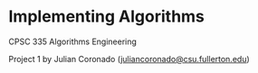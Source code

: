 # Implementing Algorithms
CPSC 335 Algorithms Engineering

Project 1 by
Julian Coronado
(juliancoronado@csu.fullerton.edu)
